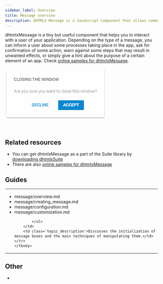 ```yaml
---
sidebar_label: Overview
title: Message overview
description: DHTMLX Message is a JavaScript component that allows communicating with the users of an application.
---          
```


dhtmlxMessage is a tiny but useful component that helps you to interact with a user of your application. Depending on the type of a message, you can inform a user about some processes taking place in the app,
ask for confirmation of some action, warn against some steps that may result in unwanted effects, or simply give a hint about the purpose of a certain element of an app.
Check [online samples for dhtmlxMessage](https://docs.dhtmlx.com/suite/samples/message/). 

![](../assets/message/dhx_confirm.png)

<br/>

## Related resources

- You can get dhtmlxMessage as a part of the Suite library by [downloading dhtmlxSuite](https://dhtmlx.com/docs/products/dhtmlxSuite/download.shtml)          
- There are also [online samples for dhtmlxMessage](https://docs.dhtmlx.com/suite/samples/message/)  


## Guides

<table class='guide-table'>
	<tbody>
	<tr>
		<td id="data" class='topics'>
		    <ul id="data_sublist" >
            		<li>message/overview.md</li>
                    <li>message/creating_message.md</li>                  
                    <li>message/configuration.md</li>
                    <li>message/customization.md</li>
                     
            </ul>
        </td>
		<td class='topic_description'>Discusses the initialization of message boxes and the main techniques of manipulating them.</td>
	</tr>   
    </tbody>
</table>

## Other

- [](../migration.md)

